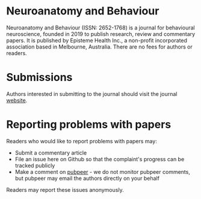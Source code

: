 # Neuroanatomy and Behaviour
Neuroanatomy and Behaviour (ISSN: 2652-1768) is a journal for behavioural neuroscience, founded in 2019 to publish research, review and commentary papers. It is published by Episteme Health Inc., a non-profit incorporated association based in Melbourne, Australia. There are no fees for authors or readers.

# Submissions
Authors interested in submitting to the journal should visit the journal [website](https://doi.org/10.35430/nab).

# Reporting problems with papers
Readers who would like to report problems with papers may:
* Submit a commentary article
* File an issue here on Github so that the complaint's progress can be tracked publicly
* Make a comment on [pubpeer](https://www.pubpeer.com/) - we do not monitor pubpeer comments, but pubpeer may email the authors directly on your behalf

Readers may report these issues anonymously.
